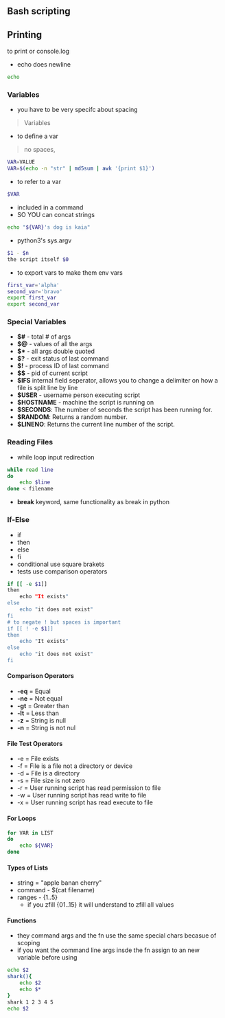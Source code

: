 ## Bash scripting 

## Printing
to print or console.log
* echo does newline
```sh 
echo 
```

### Variables
* you have to be very specifc about spacing 

> Variables 
* to define a var
> no spaces,
```sh
VAR=VALUE
VAR=$(echo -n "str" | md5sum | awk '{print $1}')
```
* to refer to a var
```sh
$VAR
```
* included in a command 
* SO YOU can concat strings
```sh 
echo "${VAR}'s dog is kaia"
```



* python3's sys.argv 
```sh
$1 - $n 
the script itself $0
```

* to export vars to make them env vars

```sh
first_var='alpha'
second_var='bravo'
export first_var
export second_var
```


### Special Variables 

* __$#__ - total # of args
* __$@__ - values of all the args
* __$*__ - all args double quoted
* __$?__ - exit status of last command
* __$!__ - process ID of last command
* __$$__ - pid of current script 
* __$IFS__ internal field seperator, allows you to change a delimiter on how a file is split line by line
* __$USER__ - username person executing script 
* __$HOSTNAME__ - machine the script is running on 
* __$SECONDS__: The number of seconds the script has been running for.
* __$RANDOM__: Returns a random number.
* __$LINENO__: Returns the current line number of the script.

### Reading Files 
* while loop input redirection 
```sh
while read line
do 
    echo $line
done < filename 
```

* __break__ keyword, same functionality as break in python  


### If-Else 
* if 
* then 
* else 
* fi 
* conditional use square brakets
* tests use comparison operators 


```sh
if [[ -e $1]]
then 
    echo "It exists"
else 
    echo "it does not exist"
fi
# to negate ! but spaces is important
if [[ ! -e $1]]
then 
    echo "It exists"
else 
    echo "it does not exist"
fi
```

#### Comparison Operators 

* __-eq__ = Equal 
* __-ne__ = Not equal 
* __-gt__ = Greater than 
* __-lt__ = Less than 
* __-z__ = String is null 
* __-n__ = String is not nul

#### File Test Operators

* -e = File exists 
* -f = File is a file not a directory or device 
* -d = File is a directory 
* -s = File size is not zero 
* -r = User running script has read permission to file
* -w = User running script has read write to file 
* -x = User running script has read execute to file


#### For Loops 

```sh
for VAR in LIST 
do 
    echo ${VAR}
done 
```


#### Types of Lists

* string = "apple banan cherry"
* command - $(cat filename)
* ranges - {1..5}
    - if you zfill {01..15} it will understand to zfill all values 

#### Functions 
* they command args and the fn use the same special chars becasue of scoping
* if you want the command line args insde the fn assign to an new variable before using 
```sh
echo $2
shark(){
    echo $2
    echo $*
}
shark 1 2 3 4 5
echo $2
```